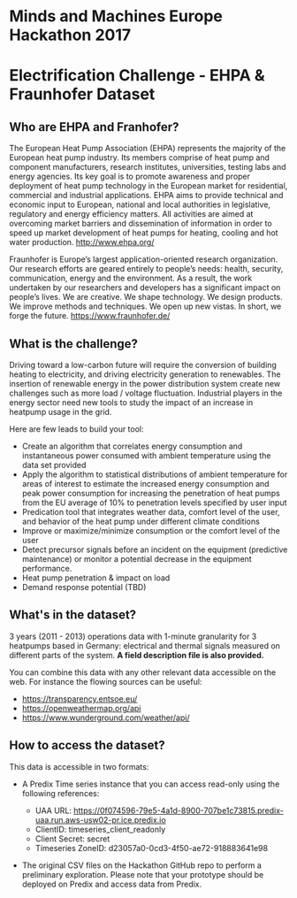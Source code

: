 # Minds and Machines Europe Hackathon 2017
# Electrification Challenge - EHPA & Fraunhofer Dataset

## Who are EHPA and Franhofer?

The European Heat Pump Association (EHPA) represents the majority of the European heat pump industry. Its members comprise of heat pump and component manufacturers, research institutes, universities, testing labs and energy agencies. Its key goal is to promote awareness and proper deployment of heat pump technology in the European market for residential, commercial and industrial applications. EHPA aims to provide technical and economic input to European, national and local authorities in legislative, regulatory and energy efficiency matters. All activities are aimed at overcoming market barriers and dissemination of information in order to speed up market development of heat pumps for heating, cooling and hot water production.
http://www.ehpa.org/

Fraunhofer is Europe’s largest application-oriented research organization. Our research efforts are geared entirely to people’s needs: health, security, communication, energy and the environment. As a result, the work undertaken by our researchers and developers has a significant impact on people’s lives. We are creative. We shape technology. We design products. We improve methods and techniques. We open up new vistas. In short, we forge the future.
https://www.fraunhofer.de/


## What is the challenge?

Driving toward a low-carbon future will require the conversion of building heating to electricity, and driving electricity generation to renewables. The insertion of renewable energy in the power distribution system create new challenges such as more load / voltage fluctuation. Industrial players in the energy sector need new tools to study the impact of an increase in heatpump usage in the grid.

Here are few leads to build your tool:
- Create an algorithm that correlates energy consumption and instantaneous power consumed with ambient temperature using the data set provided
- Apply the algorithm to statistical distributions of ambient temperature for areas of interest to estimate the increased energy consumption and peak power consumption for increasing the penetration of heat pumps from the EU average of 10% to penetration levels specified by user input
- Predication tool that integrates weather data, comfort level of the user, and behavior of the heat pump under different climate conditions
- Improve or maximize/minimize consumption or the comfort level of the user
- Detect precursor signals before an incident on the equipment (predictive maintenance) or monitor a potential decrease in the equipment performance.
- Heat pump penetration & impact on load
- Demand response potential (TBD)


## What's in the dataset?

3 years (2011 - 2013) operations data with 1-minute granularity for 3 heatpumps based in Germany: electrical and thermal signals measured on different parts of the system. **A field description file is also provided.**

You can combine this data with any other relevant data accessible on the web. For instance the flowing sources can be useful:
- https://transparency.entsoe.eu/
- https://openweathermap.org/api
- https://www.wunderground.com/weather/api/

## How to access the dataset?

This data is accessible in two formats:
- A Predix Time series instance that you can access read-only using the following references:
  - UAA URL: https://0f074596-79e5-4a1d-8900-707be1c73815.predix-uaa.run.aws-usw02-pr.ice.predix.io
  - ClientID: timeseries_client_readonly
  - Client Secret: secret
  - Timeseries ZoneID: d23057a0-0cd3-4f50-ae72-918883641e98

- The original CSV files on the Hackathon GitHub repo to perform a preliminary exploration. Please note that your prototype should be deployed on Predix and access data from Predix.
